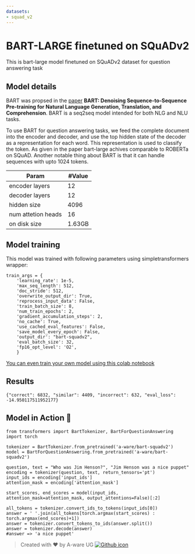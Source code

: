 ```yaml
---
datasets:
- squad_v2
---
```


# BART-LARGE finetuned on SQuADv2

This is bart-large model finetuned on SQuADv2 dataset for question answering task

## Model details
BART was propsed in the [paper](https://arxiv.org/abs/1910.13461) **BART: Denoising Sequence-to-Sequence Pre-training for Natural Language Generation, Translation, and Comprehension**.
BART is a seq2seq model intended for both NLG and NLU tasks. 

To use BART for question answering tasks, we feed the complete document into the encoder and decoder, and use the top
hidden state of the decoder as a representation for each
word. This representation is used to classify the token. As given in the paper bart-large achives comparable to ROBERTa on SQuAD.
Another notable thing about BART is that it can handle sequences with upto 1024 tokens.

| Param               | #Value |
|---------------------|--------|
| encoder layers      | 12     |
| decoder layers      | 12     |
| hidden size         | 4096   |
| num attetion heads  | 16     |
| on disk size        | 1.63GB |


## Model training
This model was trained with following parameters using simpletransformers wrapper:
```
train_args = {
    'learning_rate': 1e-5,
    'max_seq_length': 512,
    'doc_stride': 512,
    'overwrite_output_dir': True,
    'reprocess_input_data': False,
    'train_batch_size': 8,
    'num_train_epochs': 2,
    'gradient_accumulation_steps': 2,
    'no_cache': True,
    'use_cached_eval_features': False,
    'save_model_every_epoch': False,
    'output_dir': "bart-squadv2",
    'eval_batch_size': 32,
    'fp16_opt_level': 'O2',
    }
```

[You can even train your own model using this colab notebook](https://colab.research.google.com/drive/1I5cK1M_0dLaf5xoewh6swcm5nAInfwHy?usp=sharing)

## Results
```{"correct": 6832, "similar": 4409, "incorrect": 632, "eval_loss": -14.950117511952177}```

## Model in Action  🚀
```python3
from transformers import BartTokenizer, BartForQuestionAnswering
import torch

tokenizer = BartTokenizer.from_pretrained('a-ware/bart-squadv2')
model = BartForQuestionAnswering.from_pretrained('a-ware/bart-squadv2')

question, text = "Who was Jim Henson?", "Jim Henson was a nice puppet"
encoding = tokenizer(question, text, return_tensors='pt')
input_ids = encoding['input_ids']
attention_mask = encoding['attention_mask']

start_scores, end_scores = model(input_ids, attention_mask=attention_mask, output_attentions=False)[:2]

all_tokens = tokenizer.convert_ids_to_tokens(input_ids[0])
answer = ' '.join(all_tokens[torch.argmax(start_scores) : torch.argmax(end_scores)+1])
answer = tokenizer.convert_tokens_to_ids(answer.split())
answer = tokenizer.decode(answer)
#answer => 'a nice puppet' 
```

> Created with ❤️ by A-ware UG [![Github icon](https://cdn0.iconfinder.com/data/icons/octicons/1024/mark-github-32.png)](https://github.com/aware-ai)
